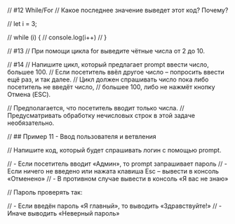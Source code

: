 
// #12 While/For
// Какое последнее значение выведет этот код? Почему?

// let i = 3;

// while (i) {
//  console.log(i++)
// }

// #13
// При помощи цикла for выведите чётные числа от 2 до 10.

// #14
// Напишите цикл, который предлагает prompt ввести число, большее 100.
// Если посетитель ввёл другое число – попросить ввести ещё раз, и так далее.
// Цикл должен спрашивать число пока либо посетитель не введёт число,
// большее 100, либо не нажмёт кнопку Отмена (ESC).

// Предполагается, что посетитель вводит только числа.
// Предусматривать обработку нечисловых строк в этой задаче необязательно.

// ## Пример 11 - Ввод пользователя и ветвления

// Напишите код, который будет спрашивать логин с помощью prompt.

// - Если посетитель вводит «Админ», то prompt запрашивает пароль
// - Если ничего не введено или нажата клавиша Esc – вывести в консоль «Отменено»
// - В противном случае вывести в консоль «Я вас не знаю»

// Пароль проверять так:

// - Если введён пароль «Я главный», то выводить «Здравствуйте!»
// - Иначе выводить «Неверный пароль»

